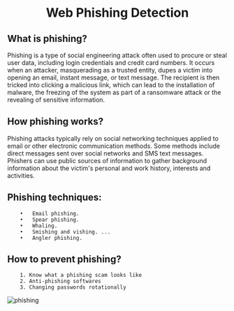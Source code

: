 <h1 align="center">Web Phishing Detection</h1>

## What is phishing?
Phishing is a type of social engineering attack often used to procure or steal user data, including login credentials and credit card numbers. It occurs when an attacker, masquerading as a trusted entity, dupes a victim into opening an email, instant message, or text message. The recipient is then tricked into clicking a malicious link, which can lead to the installation of malware, the freezing of the system as part of a ransomware attack or the revealing of sensitive information.

## How phishing works?
Phishing attacks typically rely on social networking techniques applied to email or other electronic communication methods. Some methods include direct messages sent over social networks and SMS text messages.
Phishers can use public sources of information to gather background information about the victim's personal and work history, interests and activities.
## Phishing techniques:
        •	Email phishing. 
        •	Spear phishing. 
        •	Whaling. 
        •	Smishing and vishing. ...
        •	Angler phishing.

## How to prevent phishing?
        1. Know what a phishing scam looks like
        2. Anti-phishing softwares
        3. Changing passwords rotationally


![phishing](https://user-images.githubusercontent.com/114014205/201498498-e42c34c9-18ef-48c8-a227-d9c539463ad0.png)
